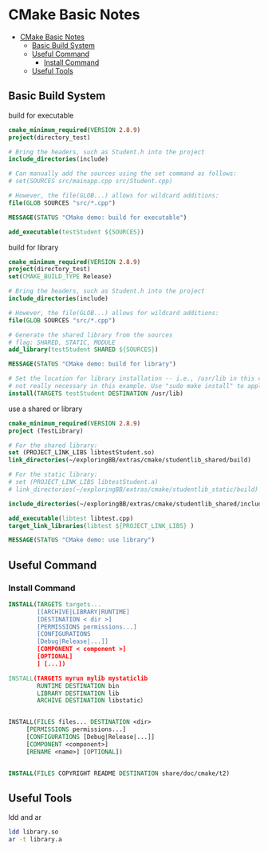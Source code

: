 # CMake Basic Notes

<!-- TOC -->

- [CMake Basic Notes](#cmake-basic-notes)
  - [Basic Build System](#basic-build-system)
  - [Useful Command](#useful-command)
    - [Install Command](#install-command)
  - [Useful Tools](#useful-tools)

<!-- /TOC -->

## Basic Build System

build for executable

```cmake
cmake_minimum_required(VERSION 2.8.9)
project(directory_test)

# Bring the headers, such as Student.h into the project
include_directories(include)

# Can manually add the sources using the set command as follows:
# set(SOURCES src/mainapp.cpp src/Student.cpp)

# However, the file(GLOB...) allows for wildcard additions:
file(GLOB SOURCES "src/*.cpp")

MESSAGE(STATUS "CMake demo: build for executable")

add_executable(testStudent ${SOURCES})
```

build for library

```cmake
cmake_minimum_required(VERSION 2.8.9)
project(directory_test)
set(CMAKE_BUILD_TYPE Release)

# Bring the headers, such as Student.h into the project
include_directories(include)

# However, the file(GLOB...) allows for wildcard additions:
file(GLOB SOURCES "src/*.cpp")

# Generate the shared library from the sources
# flag: SHARED, STATIC, MODULE
add_library(testStudent SHARED ${SOURCES})

MESSAGE(STATUS "CMake demo: build for library")

# Set the location for library installation -- i.e., /usr/lib in this case
# not really necessary in this example. Use "sudo make install" to apply
install(TARGETS testStudent DESTINATION /usr/lib)
```

use a shared or library

```cmake
cmake_minimum_required(VERSION 2.8.9)
project (TestLibrary)

# For the shared library:
set (PROJECT_LINK_LIBS libtestStudent.so)
link_directories(~/exploringBB/extras/cmake/studentlib_shared/build)

# For the static library:
# set (PROJECT_LINK_LIBS libtestStudent.a)
# link_directories(~/exploringBB/extras/cmake/studentlib_static/build)

include_directories(~/exploringBB/extras/cmake/studentlib_shared/include)

add_executable(libtest libtest.cpp)
target_link_libraries(libtest ${PROJECT_LINK_LIBS} )

MESSAGE(STATUS "CMake demo: use library")
```

## Useful Command

### Install Command

```cmake
INSTALL(TARGETS targets...
        [[ARCHIVE|LIBRARY|RUNTIME]
        [DESTINATION < dir >]
        [PERMISSIONS permissions...]  
        [CONFIGURATIONS
        [Debug|Release|...]]
        [COMPONENT < component >]
        [OPTIONAL]
        ] [...])

INSTALL(TARGETS myrun mylib mystaticlib
        RUNTIME DESTINATION bin
        LIBRARY DESTINATION lib
        ARCHIVE DESTINATION libstatic）


INSTALL(FILES files... DESTINATION <dir>
     [PERMISSIONS permissions...]
     [CONFIGURATIONS [Debug|Release|...]]
     [COMPONENT <component>]
     [RENAME <name>] [OPTIONAL])


INSTALL(FILES COPYRIGHT README DESTINATION share/doc/cmake/t2)
```

## Useful Tools

ldd and ar

```bash
ldd library.so
ar -t library.a
```
